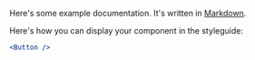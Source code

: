 Here's some example documentation. It's written in [Markdown](https://guides.github.com/pdfs/markdown-cheatsheet-online.pdf).

Here's how you can display your component in the styleguide:

```jsx
<Button />
```
